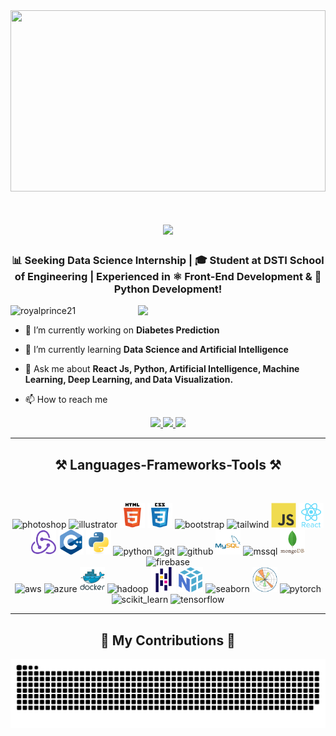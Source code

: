 <img src="https://media.licdn.com/dms/image/v2/D5612AQH-vhk2PaEILw/article-cover_image-shrink_720_1280/article-cover_image-shrink_720_1280/0/1681124230123?e=2147483647&v=beta&t=7oaKdBrYDrESJKU70TDyYIU4O3wOB78p2djOSVnych0" width="100%"  height="290"/>
<h1 align="center">
    <img src="https://readme-typing-svg.herokuapp.com/?font=Righteous&size=35&center=true&vCenter=true&width=500&height=70&duration=4000&lines=Hi+There!+👋;+I'm+Royal+Prince!;" />
</h1>


<h3 align="center">📊 Seeking Data Science Internship | 🎓 Student at DSTI School of Engineering | Experienced in ⚛️ Front-End Development & 🐍 Python Development!</h3>

<img align="right" src="https://camo.githubusercontent.com/2366b34bb903c09617990fb5fff4622f3e941349e846ddb7e73df872a9d21233/68747470733a2f2f63646e2e6472696262626c652e636f6d2f75736572732f3733303730332f73637265656e73686f74732f363538313234332f6176656e746f2e676966" width="300" />

<p align="left"> <img src="https://komarev.com/ghpvc/?username=royalprince21&label=Profile%20views&color=0e75b6&style=flat" alt="royalprince21" /> </p>

- 🔭 I’m currently working on **Diabetes Prediction**

- 🌱 I’m currently learning **Data Science and Artificial Intelligence**

- 💬 Ask me about **React Js, Python, Artificial Intelligence, Machine Learning, Deep Learning, and Data Visualization.**

- 📫 How to reach me

<div align="center"> 
  <a href="mailto:royalprince1995@gmail.com">
    <img src="https://img.shields.io/badge/Gmail-333333?style=for-the-badge&logo=gmail&logoColor=red" />
  </a>
  <a href="#" target="_blank">
    <img src="https://img.shields.io/badge/LinkedIn-0077B5?style=for-the-badge&logo=linkedin&logoColor=white" target="_blank" />
  </a>
  <a href="#" target="_blank">
     <img src="https://img.shields.io/badge/Portfolio-FF5722?style=for-the-badge&logo=todoist&logoColor=white" target="_blank" /> <!-- sqlite, safari, google-chrome are other good icon options -->
  </a>
</div>

 <hr/>


<p align="left"></p>
<h2 align="center">⚒️ Languages-Frameworks-Tools ⚒️</h2>

<br/>

<p align="center">
  <a>
    <img src="https://upload.wikimedia.org/wikipedia/commons/9/92/Adobe_Photoshop_CS6_icon.svg" alt="photoshop" width="40" height="40" />
  </a>
    <a>
    <img src="https://www.vectorlogo.zone/logos/adobe_illustrator/adobe_illustrator-icon.svg" alt="illustrator" width="40" height="40" />
  </a>
     <a>
    <img src="https://raw.githubusercontent.com/devicons/devicon/master/icons/html5/html5-original-wordmark.svg" alt="html5" width="40" height="40" />
  </a>
     <a>
    <img src="https://raw.githubusercontent.com/devicons/devicon/master/icons/css3/css3-original-wordmark.svg" alt="css3" width="40" height="40" />
  </a>
    <a>
    <img src="https://upload.wikimedia.org/wikipedia/commons/thumb/b/b2/Bootstrap_logo.svg/768px-Bootstrap_logo.svg.png" alt="bootstrap" width="50" height="40" />
  </a>
  <a>
    <img src="https://www.vectorlogo.zone/logos/tailwindcss/tailwindcss-icon.svg" alt="tailwind" width="40" height="40" />
  </a>
  <a>
    <img src="https://raw.githubusercontent.com/devicons/devicon/master/icons/javascript/javascript-original.svg" alt="javascript" width="40" height="40" />
  </a>
  <a>
    <img src="https://raw.githubusercontent.com/devicons/devicon/master/icons/react/react-original-wordmark.svg" alt="react" width="40" height="40" />
  </a>
    <a>
    <img src="https://raw.githubusercontent.com/devicons/devicon/master/icons/redux/redux-original.svg" alt="redux" width="40" height="40" />
  </a>
  <a>
    <img src="https://raw.githubusercontent.com/devicons/devicon/master/icons/cplusplus/cplusplus-original.svg" alt="cplusplus" width="40" height="40" />
  </a>
  <a>
    <img src="https://raw.githubusercontent.com/devicons/devicon/master/icons/python/python-original.svg" alt="python" width="40" height="40" />
  </a>
  <a>
    <img src="https://encrypted-tbn0.gstatic.com/images?q=tbn:ANd9GcREC93mALVZOfrNonlHxyvt8ljWQKpP-Q6nCQ&s" alt="python" width="40" height="40" />
  </a>
  <a>
    <img src="https://www.vectorlogo.zone/logos/git-scm/git-scm-icon.svg" alt="git" width="40" height="40" />
  </a>
  <a>
    <img src="https://encrypted-tbn0.gstatic.com/images?q=tbn:ANd9GcR8ifS9JhAXbYr8Lm9vD9uiduVwFm4JxsheXQ&s" alt="github" width="40" height="40" />
 </a>      
<a>
    <img src="https://raw.githubusercontent.com/devicons/devicon/master/icons/mysql/mysql-original-wordmark.svg" alt="mysql" width="40" height="40" />
  </a>
    <a>
    <img src="https://encrypted-tbn0.gstatic.com/images?q=tbn:ANd9GcRH6gCA2sWuRzUPgVmUDwwZlDKoyub9Hvzh1arBiAB5Mwt7_G4YrNv2pbWeUJsq075SGdY&usqp=CAU" alt="mssql" width="40" height="40" />
  </a>
  <a>
    <img src="https://raw.githubusercontent.com/devicons/devicon/master/icons/mongodb/mongodb-original-wordmark.svg" alt="mongodb" width="40" height="40" />
  </a>
    <a>
    <img src="https://www.vectorlogo.zone/logos/firebase/firebase-icon.svg" alt="firebase" width="40" height="40" />
  </a>
    <br />
    <a>
    <img src="https://encrypted-tbn0.gstatic.com/images?q=tbn:ANd9GcQSObhWW7gEGNs1r3kbEXIeWuIDC74C6p5RVQ&s" alt="aws" width="50" height="40" />
  </a>
  <a>
    <img src="https://www.vectorlogo.zone/logos/microsoft_azure/microsoft_azure-icon.svg" alt="azure" width="40" height="40" />
  </a>
   <a>
    <img src="https://raw.githubusercontent.com/devicons/devicon/master/icons/docker/docker-original-wordmark.svg" alt="docker" width="40" height="40" />
  </a>
   <a>
    <img src="https://www.vectorlogo.zone/logos/apache_hadoop/apache_hadoop-icon.svg" alt="hadoop" width="40" height="40" />
  </a>
   <a>
    <img src="https://raw.githubusercontent.com/devicons/devicon/2ae2a900d2f041da66e950e4d48052658d850630/icons/pandas/pandas-original.svg" alt="pandas" width="40" height="40" />
  </a>
   <a>
    <img src="https://raw.githubusercontent.com/devicons/devicon/2ae2a900d2f041da66e950e4d48052658d850630/icons/numpy/numpy-original.svg" alt="numpy" width="40" height="40" />
  </a>
   <a>
    <img src="https://seaborn.pydata.org/_images/logo-mark-lightbg.svg" alt="seaborn" width="40" height="40" />
  </a>
  <a>
    <img src="https://github.com/devicons/devicon/blob/master/icons/matplotlib/matplotlib-original.svg" alt="numpy" width="40" height="40" />
  </a>
   <a>
    <img src="https://www.vectorlogo.zone/logos/pytorch/pytorch-icon.svg" alt="pytorch" width="40" height="40" />
  </a>
  <a>
    <img src="https://upload.wikimedia.org/wikipedia/commons/0/05/Scikit_learn_logo_small.svg" alt="scikit_learn" width="40" height="40" />
  </a>
  <a>
    <img src="https://www.vectorlogo.zone/logos/tensorflow/tensorflow-icon.svg" alt="tensorflow" width="40" height="40" />
</p>

 <hr/>

<div align="center">
  <h2>🐍 My Contributions 🐍</h2>
  <img alt="snake eating my contributions" src="https://raw.githubusercontent.com/salesp07/salesp07/output/github-contribution-grid-snake.svg" />
  </div>
